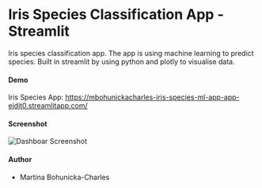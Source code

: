 # Iris Species Classification App - Streamlit
Iris species classification app. The app is using machine learning to predict species. Built in streamlit by using python and plotly to visualise data.

#### Demo
Iris Species App: https://mbohunickacharles-iris-species-ml-app-app-ejdjt0.streamlitapp.com/

#### Screenshot

![Dashboar Screenshot](https://github.com/mBohunickaCharles/streamlit_Iris_Species_ml_app/blob/master/iris_pictures/iris_species.png)

#### Author

- Martina Bohunicka-Charles

